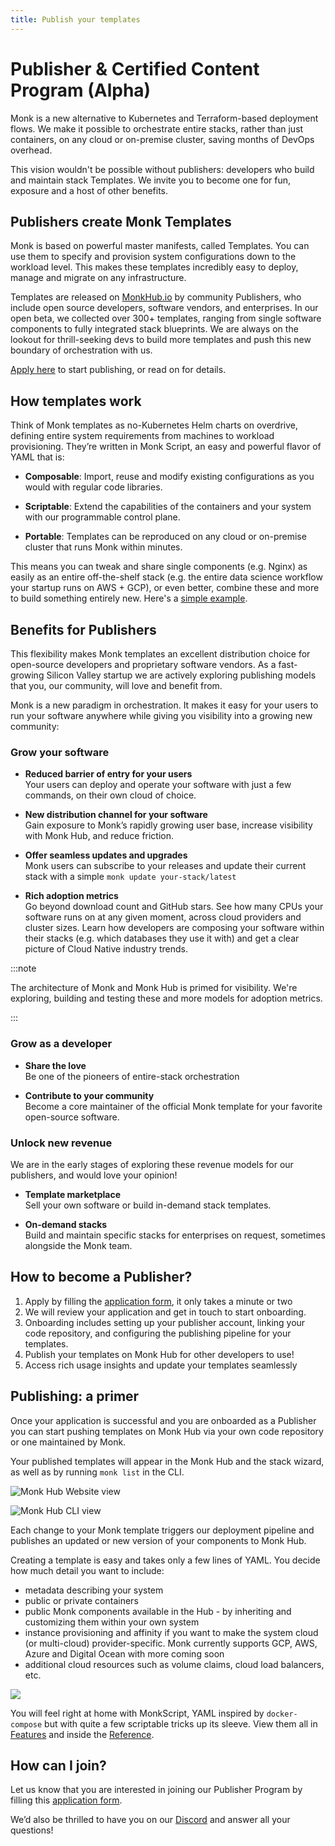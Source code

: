 ```yaml
---
title: Publish your templates
---
```

# Publisher & Certified Content Program (Alpha)

Monk is a new alternative to Kubernetes and Terraform-based deployment flows. We make it possible to orchestrate entire stacks, rather than just containers, on any cloud or on-premise cluster, saving months of DevOps overhead.

This vision wouldn't be possible without publishers: developers who build and maintain stack Templates. We invite you to become one for fun, exposure and a host of other benefits.

## Publishers create Monk Templates

Monk is based on powerful master manifests, called Templates. You can use them to specify and provision system configurations down to the workload level. This makes these templates incredibly easy to deploy, manage and migrate on any infrastructure.

Templates are released on [MonkHub.io](https://monkhub.io) by community Publishers, who include open source developers, software vendors, and enterprises. In our open beta, we collected over 300+ templates, ranging from single software components to fully integrated stack blueprints. We are always on the lookout for thrill-seeking devs to build more templates and push this new boundary of orchestration with us.

​[Apply here](https://monk-io.typeform.com/to/SCkHZKPE) to start publishing, or read on for details.

## How templates work

Think of Monk templates as no-Kubernetes Helm charts on overdrive, defining entire system requirements from machines to workload provisioning. They’re written in Monk Script, an easy and powerful flavor of YAML that is:

* **Composable**: Import, reuse and modify existing configurations as you would with regular code libraries.

* **Scriptable**: Extend the capabilities of the containers and your system with our programmable control plane.

* **Portable**: Templates can be reproduced on any cloud or on-premise cluster that runs Monk within minutes.

This means you can tweak and share single components (e.g. Nginx) as easily as an entire off-the-shelf stack (e.g. the entire data science workflow your startup runs on AWS + GCP), or even better, combine these and more to build something entirely new. Here's a [simple example](basic-app.md).

## Benefits for Publishers

This flexibility makes Monk templates an excellent distribution choice for open-source developers and proprietary software vendors. As a fast-growing Silicon Valley startup we are actively exploring publishing models that you, our community, will love and benefit from.

Monk is a new paradigm in orchestration. It makes it easy for your users to run your software anywhere while giving you visibility into a growing new community:

### Grow your software

* **Reduced barrier of entry for your users**<br/>
Your users can deploy and operate your software with just a few commands, on their own cloud of choice.

* **New distribution channel for your software**<br/>
Gain exposure to Monk’s rapidly growing user base, increase visibility with Monk Hub, and reduce friction.

* **Offer seamless updates and upgrades**<br/>
Monk users can subscribe to your releases and update their current stack with a simple `monk update your-stack/latest`

* **Rich adoption metrics**<br/>
Go beyond download count and GitHub stars. See how many CPUs your software runs on at any given moment, across cloud providers and cluster sizes. Learn how developers are composing your software within their stacks (e.g. which databases they use it with) and get a clear picture of Cloud Native industry trends.

:::note

The architecture of Monk and Monk Hub is primed for visibility. We're exploring, building and testing these and more models for adoption metrics.

:::

### Grow as a developer

* **Share the love** <br/>
Be one of the pioneers of entire-stack orchestration

* **Contribute to your community** <br/>
Become a core maintainer of the official Monk template for your favorite open-source software.

### Unlock new revenue

We are in the early stages of exploring these revenue models for our publishers, and would love your opinion!

* **Template marketplace** <br/>
Sell your own software or build in-demand stack templates.

* **On-demand stacks** <br/>
Build and maintain specific stacks for enterprises on request, sometimes alongside the Monk team.

## How to become a Publisher?

1. Apply by filling the [application form](https://monk-io.typeform.com/to/SCkHZKPE), it only takes a minute or two
2. We will review your application and get in touch to start onboarding.
3. Onboarding includes setting up your publisher account, linking your code repository, and configuring the publishing pipeline for your templates.
4. Publish your templates on Monk Hub for other developers to use!
5. Access rich usage insights and update your templates seamlessly

## Publishing: a primer

Once your application is successful and you are onboarded as a Publisher you can start pushing templates on Monk Hub via your own code repository or one maintained by Monk.

Your published templates will appear in the Monk Hub and the stack wizard, as well as by running `monk list` in the CLI.

![Monk Hub Website view](/img/docs/publishers1.png)

![Monk Hub CLI view](/img/docs/publishers2.png)

Each change to your Monk template triggers our deployment pipeline and publishes an updated or new version of your components to Monk Hub.

Creating a template is easy and takes only a few lines of YAML. You decide how much detail you want to include:

-   metadata describing your system
-   public or private containers
-   public Monk components available in the Hub - by inheriting and customizing them within your own system
-   instance provisioning and affinity if you want to make the system cloud (or multi-cloud) provider-specific. Monk currently supports GCP, AWS, Azure and Digital Ocean with more coming soon
-   additional cloud resources such as volume claims, cloud load balancers, etc.

![](/img/docs/publishers3.png)

You will feel right at home with MonkScript, YAML inspired by `docker-compose` but with quite a few scriptable tricks up its sleeve. View them all in [Features](features.md) and inside the [Reference](monkscript).

## How can I join?

Let us know that you are interested in joining our Publisher Program by filling this [application form](https://monk-io.typeform.com/to/SCkHZKPE).

We’d also be thrilled to have you on our [Discord](https://discord.gg/2YGryc5) and answer all your questions!
